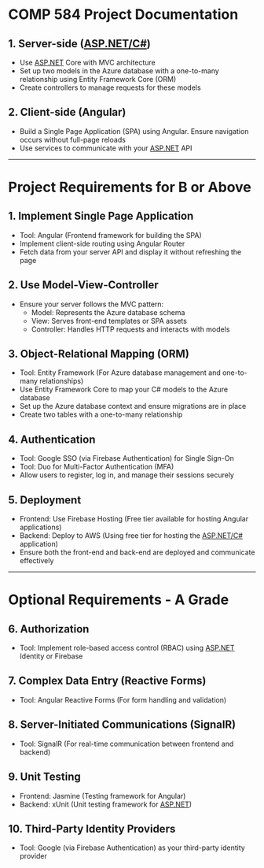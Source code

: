 # COMP 584 Project Documentation

## 1. Server-side ([ASP.NET/C#](https://dotnet.microsoft.com/apps/aspnet))

- Use [ASP.NET](https://dotnet.microsoft.com/apps/aspnet) Core with MVC architecture
- Set up two models in the Azure database with a one-to-many relationship using Entity Framework Core (ORM)
- Create controllers to manage requests for these models

## 2. Client-side (Angular)

- Build a Single Page Application (SPA) using Angular. Ensure navigation occurs without full-page reloads
- Use services to communicate with your [ASP.NET](https://dotnet.microsoft.com/apps/aspnet) API

---

# Project Requirements for B or Above

## 1. Implement Single Page Application

- Tool: Angular (Frontend framework for building the SPA)
- Implement client-side routing using Angular Router
- Fetch data from your server API and display it without refreshing the page

## 2. Use Model-View-Controller

- Ensure your server follows the MVC pattern:
    - Model: Represents the Azure database schema
    - View: Serves front-end templates or SPA assets
    - Controller: Handles HTTP requests and interacts with models

## 3. Object-Relational Mapping (ORM)

- Tool: Entity Framework (For Azure database management and one-to-many relationships)
- Use Entity Framework Core to map your C# models to the Azure database
- Set up the Azure database context and ensure migrations are in place
- Create two tables with a one-to-many relationship

## 4. Authentication

- Tool: Google SSO (via Firebase Authentication) for Single Sign-On
- Tool: Duo for Multi-Factor Authentication (MFA)
- Allow users to register, log in, and manage their sessions securely

## 5. Deployment

- Frontend: Use Firebase Hosting (Free tier available for hosting Angular applications)
- Backend: Deploy to AWS (Using free tier for hosting the [ASP.NET/C#](https://dotnet.microsoft.com/apps/aspnet) application)
- Ensure both the front-end and back-end are deployed and communicate effectively

---

# Optional Requirements - A Grade

## 6. Authorization

- Tool: Implement role-based access control (RBAC) using [ASP.NET](https://dotnet.microsoft.com/apps/aspnet) Identity or Firebase

## 7. Complex Data Entry (Reactive Forms)

- Tool: Angular Reactive Forms (For form handling and validation)

## 8. Server-Initiated Communications (SignalR)

- Tool: SignalR (For real-time communication between frontend and backend)

## 9. Unit Testing

- Frontend: Jasmine (Testing framework for Angular)
- Backend: xUnit (Unit testing framework for [ASP.NET](https://dotnet.microsoft.com/apps/aspnet))

## 10. Third-Party Identity Providers

- Tool: Google (via Firebase Authentication) as your third-party identity provider